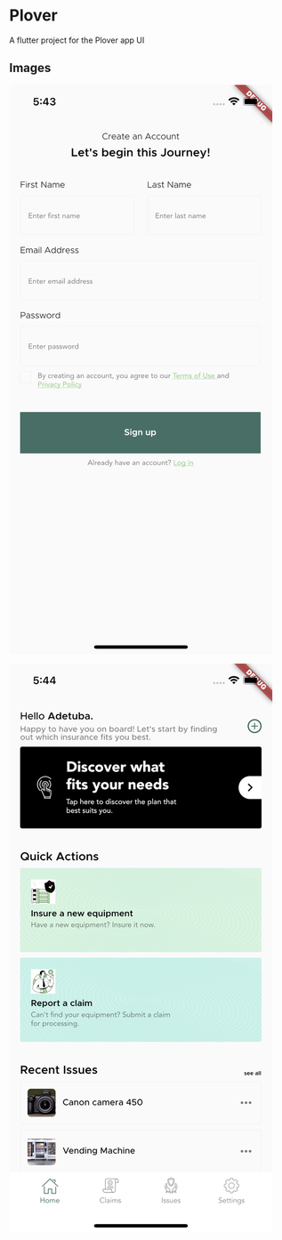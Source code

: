 # Plover

A flutter project for the Plover app UI

## Images

![Sign Up Page](assets/png/ss1.png)

![Home Page](assets/png/ss2.png)


